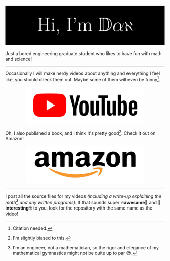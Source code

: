 ![Header image](https://raw.githubusercontent.com/dan-whitman/dan-whitman/master/Assets/Profile_ReadMe.jpg)
<!-- I created this header in Latex. See the main.tex file to see how! -->

Just a bored engineering graduate student who likes to have fun with math and science!

------
Occasionally I will make nerdy videos about anything and everything I feel like, you should check them out. Maybe some of them will even be funny[^1].

<p align="center">
  <a href="https://www.youtube.com/@dan-whitman" title="YouTube"><img src="Assets/YouTube_Icon.jpg" width="375" height="120" /></a>
</p>

Oh, I also published a book, and I think it's pretty good[^3]. Check it out on Amazon!

<p align="center">
  <a href="https://www.amazon.com/Land-Shadow-Flames/dp/1095708082" title="Book"><img src="Assets/Amazon_Icon.jpg" width="375" height="120" /></a>
</p>

------
I post all the source files for my videos *(including a write-up explaining the math[^2] and any written programs)*. If that sounds super 🔥**awesome**🤯 and 🧠**interesting**🤓 to you, look for the repository with the same name as the video!

[^1]: Citation needed.
[^2]: I'm an engineer, not a mathematician, so the rigor and elegance of my mathematical gymnastics might not be quite up to par :wink:.
[^3]: I'm slightly biased to this.
